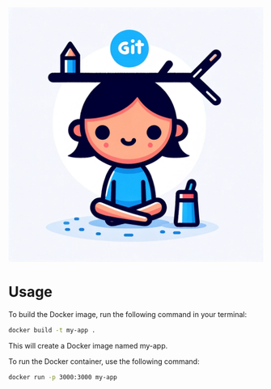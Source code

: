 
![Logo](./logo.png)


# Usage 

To build the Docker image, run the following command in your terminal:

```bash
docker build -t my-app .
```


This will create a Docker image named my-app.

To run the Docker container, use the following command:

```bash 
docker run -p 3000:3000 my-app
```

